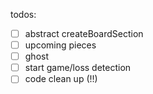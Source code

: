 todos:
- [ ] abstract createBoardSection
- [ ] upcoming pieces
- [ ] ghost
- [ ] start game/loss detection
- [ ] code clean up (!!)